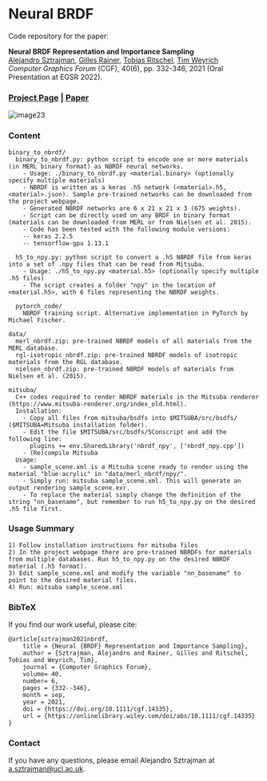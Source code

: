 # Neural BRDF
Code repository for the paper:

<b>Neural BRDF Representation and Importance Sampling</b><br>
[Alejandro Sztrajman](https://asztr.github.io),
[Gilles Rainer](http://www0.cs.ucl.ac.uk/staff/G.Rainer/),
[Tobias Ritschel](http://www.homepages.ucl.ac.uk/~ucactri/),
[Tim Weyrich](https://reality.cs.ucl.ac.uk/weyrich.html)<br>
<i>Computer Graphics Forum</i> (CGF), 40(6), pp. 332-346, 2021 (Oral Presentation at EGSR 2022).<br>

### [Project Page](https://asztr.github.io/publications/nbrdf2021/nbrdf.html) | [Paper](https://reality.cs.ucl.ac.uk/projects/reflectance-remapping/sztrajman2021neural.pdf)


![image23](https://user-images.githubusercontent.com/10238412/188183115-02a93eb8-a3ca-4dee-a49f-68fc8a0b13f1.png)

### Content
```
binary_to_nbrdf/
  binary_to_nbrdf.py: python script to encode one or more materials (in MERL binary format) as NBRDF neural networks.
    - Usage: ./binary_to_nbrdf.py <material.binary> (optionally specify multiple materials)
    - NBRDF is written as a keras .h5 network (<material>.h5, <material>.json). Sample pre-trained networks can be downloaded from the project webpage.
    - Generated NBRDF networks are 6 x 21 x 21 x 3 (675 weights).
    - Script can be directly used on any BRDF in binary format (materials can be downloaded from MERL or from Nielsen et al. 2015).
    - Code has been tested with the following module versions:
    -- keras 2.2.5
    -- tensorflow-gpu 1.13.1

  h5_to_npy.py: python script to convert a .h5 NBRDF file from keras into a set of .npy files that can be read from Mitsuba.
    - Usage: ./h5_to_npy.py <material.h5> (optionally specify multiple .h5 files)
    - The script creates a folder "npy" in the location of <material.h5>, with 6 files representing the NBRDF weights.

  pytorch_code/
    NBRDF training script. Alternative implementation in PyTorch by Michael Fischer.

data/
  merl_nbrdf.zip: pre-trained NBRDF models of all materials from the MERL database.
  rgl-isotropic_nbrdf.zip: pre-trained NBRDF models of isotropic materials from the RGL database.
  nielsen_nbrdf.zip: pre-trained NBRDF models of materials from Nielsen et al. (2015).

mitsuba/
  C++ codes required to render NBRDF materials in the Mitsuba renderer (https://www.mitsuba-renderer.org/index_old.html).
  Installation:
    - Copy all files from mitsuba/bsdfs into $MITSUBA/src/bsdfs/ ($MITSUBA=Mitsuba installation folder).
    - Edit the file $MITSUBA/src/bsdfs/SConscript and add the following line:
      plugins += env.SharedLibrary('nbrdf_npy', ['nbrdf_npy.cpp'])
    - (Re)compile Mitsuba
  Usage:
    - sample_scene.xml is a Mitsuba scene ready to render using the material "blue-acrylic" in "data/merl_nbrdf/npy/".
    - Simply run: mitsuba sample_scene.xml. This will generate an output rendering sample_scene.exr.
    - To replace the material simply change the definition of the string "nn_basename", but remember to run h5_to_npy.py on the desired .h5 file first.
```

### Usage Summary
```
1) Follow installation instructions for mitsuba files
2) In the project webpage there are pre-trained NBRDFs for materials from multiple databases. Run h5_to_npy.py on the desired NBRDF material (.h5 format).
3) Edit sample_scene.xml and modify the variable "nn_basename" to point to the desired material files.
4) Run: mitsuba sample_scene.xml
```

### BibTeX
If you find our work useful, please cite:
```
@article{sztrajman2021nbrdf,
    title = {Neural {BRDF} Representation and Importance Sampling},
    author = {Sztrajman, Alejandro and Rainer, Gilles and Ritschel, Tobias and Weyrich, Tim},
    journal = {Computer Graphics Forum},
    volume= 40,
    number= 6,
    pages = {332--346},
    month = sep,
    year = 2021,
    doi = {https://doi.org/10.1111/cgf.14335},
    url = {https://onlinelibrary.wiley.com/doi/abs/10.1111/cgf.14335}
}
```

### Contact
If you have any questions, please email Alejandro Sztrajman at a.sztrajman@ucl.ac.uk.
